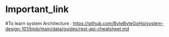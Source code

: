 # Important_link


#To learn system Architecture : https://github.com/ByteByteGoHq/system-design-101/blob/main/data/guides/rest-api-cheatsheet.md

